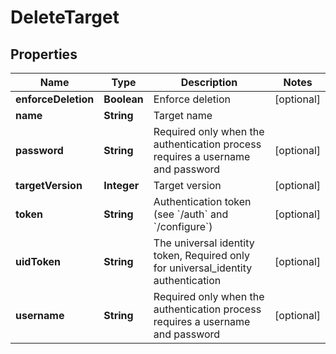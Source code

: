 

# DeleteTarget

## Properties

Name | Type | Description | Notes
------------ | ------------- | ------------- | -------------
**enforceDeletion** | **Boolean** | Enforce deletion |  [optional]
**name** | **String** | Target name | 
**password** | **String** | Required only when the authentication process requires a username and password |  [optional]
**targetVersion** | **Integer** | Target version |  [optional]
**token** | **String** | Authentication token (see &#x60;/auth&#x60; and &#x60;/configure&#x60;) |  [optional]
**uidToken** | **String** | The universal identity token, Required only for universal_identity authentication |  [optional]
**username** | **String** | Required only when the authentication process requires a username and password |  [optional]



